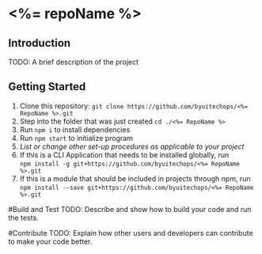 # <%= repoName %>
## Introduction 
TODO: A brief description of the project

## Getting Started
1. Clone this repository: `git clone https://github.com/byuitechops/<%= RepoName %>.git`
1. Step into the folder that was just created `cd ./<%= RepoName %>`
1. Run `npm i` to install dependencies
1. Run `npm start` to initialize program
1. *List or change other set-up procedures as applicable to your project*
1. If this is a CLI Application that needs to be installed globally, run \
`npm install -g git+https://github.com/byuitechops/<%= RepoName %>.git`
1. If this is a module that should be included in projects through npm, run \
`npm install --save git+https://github.com/byuitechops/<%= RepoName %>.git`

#Build and Test
TODO: Describe and show how to build your code and run the tests. 

#Contribute
TODO: Explain how other users and developers can contribute to make your code better. 

